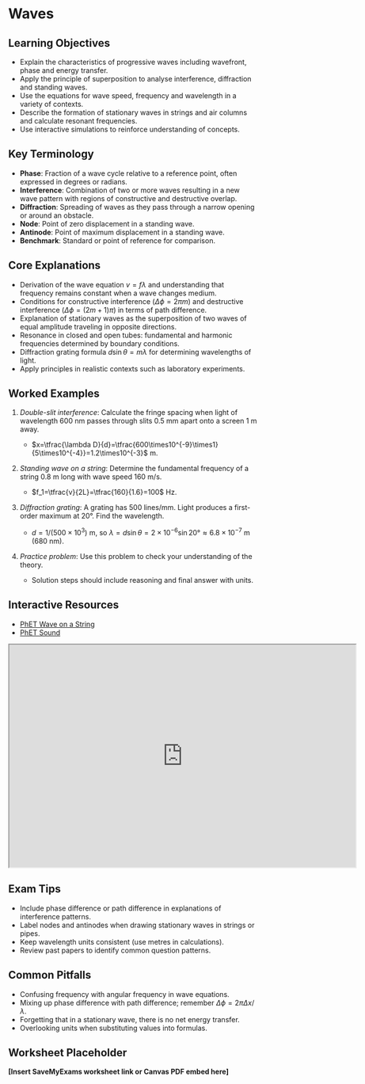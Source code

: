 # Waves

## Learning Objectives
- Explain the characteristics of progressive waves including wavefront, phase and energy transfer.
- Apply the principle of superposition to analyse interference, diffraction and standing waves.
- Use the equations for wave speed, frequency and wavelength in a variety of contexts.
- Describe the formation of stationary waves in strings and air columns and calculate resonant frequencies.
- Use interactive simulations to reinforce understanding of concepts.

## Key Terminology
- **Phase**: Fraction of a wave cycle relative to a reference point, often expressed in degrees or radians.
- **Interference**: Combination of two or more waves resulting in a new wave pattern with regions of constructive and destructive overlap.
- **Diffraction**: Spreading of waves as they pass through a narrow opening or around an obstacle.
- **Node**: Point of zero displacement in a standing wave.
- **Antinode**: Point of maximum displacement in a standing wave.
- **Benchmark**: Standard or point of reference for comparison.

## Core Explanations
- Derivation of the wave equation $v=f\lambda$ and understanding that frequency remains constant when a wave changes medium.
- Conditions for constructive interference ($\Delta\phi=2\pi m$) and destructive interference ($\Delta\phi=(2m+1)\pi$) in terms of path difference.
- Explanation of stationary waves as the superposition of two waves of equal amplitude traveling in opposite directions.
- Resonance in closed and open tubes: fundamental and harmonic frequencies determined by boundary conditions.
- Diffraction grating formula $d\sin\theta=m\lambda$ for determining wavelengths of light.
- Apply principles in realistic contexts such as laboratory experiments.

## Worked Examples
1. *Double-slit interference*: Calculate the fringe spacing when light of wavelength 600 nm passes through slits 0.5 mm apart onto a screen 1 m away.
   - $x=\tfrac{\lambda D}{d}=\tfrac{600\times10^{-9}\times1}{5\times10^{-4}}=1.2\times10^{-3}$ m.
2. *Standing wave on a string*: Determine the fundamental frequency of a string 0.8 m long with wave speed 160 m/s.
   - $f_1=\tfrac{v}{2L}=\tfrac{160}{1.6}=100$ Hz.
3. *Diffraction grating*: A grating has 500 lines/mm. Light produces a first-order maximum at 20°. Find the wavelength.
   - $d=1/(500\times10^3)$ m, so $\lambda=d\sin\theta=2\times10^{-6}\sin20°\approx6.8\times10^{-7}$ m (680 nm).

4. *Practice problem*: Use this problem to check your understanding of the theory.
   - Solution steps should include reasoning and final answer with units.
## Interactive Resources
- [PhET Wave on a String](https://phet.colorado.edu/en/simulation/wave-on-a-string)
- [PhET Sound](https://phet.colorado.edu/en/simulation/sound)
<iframe src="https://phet.colorado.edu/sims/html/wave-interference/latest/wave-interference_en.html" width="700" height="450" title="Interactive simulation" loading="lazy"></iframe>

## Exam Tips
- Include phase difference or path difference in explanations of interference patterns.
- Label nodes and antinodes when drawing stationary waves in strings or pipes.
- Keep wavelength units consistent (use metres in calculations).
- Review past papers to identify common question patterns.

## Common Pitfalls
- Confusing frequency with angular frequency in wave equations.
- Mixing up phase difference with path difference; remember $\Delta\phi=2\pi\Delta x/\lambda$.
- Forgetting that in a stationary wave, there is no net energy transfer.
- Overlooking units when substituting values into formulas.

## Worksheet Placeholder
**[Insert SaveMyExams worksheet link or Canvas PDF embed here]**

